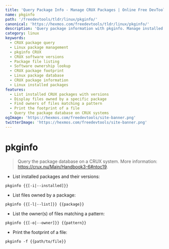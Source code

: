```yaml
---
title: 'Query Package Info - Manage CRUX Packages | Online Free DevTools by Hexmos'
name: pkginfo
path: '/freedevtools/tldr/linux/pkginfo/'
canonical: 'https://hexmos.com/freedevtools/tldr/linux/pkginfo/'
description: 'Query package information with pkginfo. Manage installed software and dependencies on CRUX systems efficiently. Free online tool, no registration required.'
category: linux
keywords:
  - CRUX package query
  - Linux package management
  - pkginfo CRUX
  - CRUX software versions
  - Package file listing
  - Software ownership lookup
  - CRUX package footprint
  - Linux package database
  - CRUX package information
  - Linux installed packages
features:
  - List installed CRUX packages with versions
  - Display files owned by a specific package
  - Find owners of files matching a pattern
  - Print the footprint of a file
  - Query the package database on CRUX systems
ogImage: 'https://hexmos.com/freedevtools/site-banner.png'
twitterImage: 'https://hexmos.com/freedevtools/site-banner.png'
---
```


# pkginfo

> Query the package database on a CRUX system.
> More information: <https://crux.nu/Main/Handbook3-6#ntoc19>.

- List installed packages and their versions:

`pkginfo {{[-i|--installed]}}`

- List files owned by a package:

`pkginfo {{[-l|--list]}} {{package}}`

- List the owner(s) of files matching a pattern:

`pkginfo {{[-o|--owner]}} {{pattern}}`

- Print the footprint of a file:

`pkginfo -f {{path/to/file}}`
